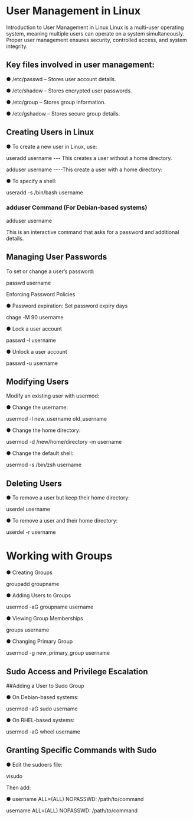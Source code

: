 # User Management in Linux

Introduction to User Management in Linux
Linux is a multi-user operating system, meaning multiple users can operate on a system simultaneously. Proper user management ensures security, controlled access, and system integrity.

## Key files involved in user management:

● /etc/passwd – Stores user account details.

● /etc/shadow – Stores encrypted user passwords.

● /etc/group – Stores group information.

● /etc/gshadow – Stores secure group details.

## Creating Users in Linux

● To create a new user in Linux, use:

useradd username --- This creates a user without a home directory.

adduser username ----This create a user with a home directory:

● To specify a shell:

useradd -s /bin/bash username

### adduser Command (For Debian-based systems)

adduser username

This is an interactive command that asks for a password and additional details.

## Managing User Passwords

To set or change a user’s password:

passwd username

Enforcing Password Policies

● Password expiration: Set password expiry days

chage -M 90 username

● Lock a user account

passwd -l username

● Unlock a user account

passwd -u username


## Modifying Users

Modify an existing user with usermod:

● Change the username:

usermod -l new_username old_username

● Change the home directory:

usermod -d /new/home/directory -m username

● Change the default shell:

usermod -s /bin/zsh username

## Deleting Users

● To remove a user but keep their home directory:

userdel username

● To remove a user and their home directory:

userdel -r username

# Working with Groups

● Creating Groups

groupadd groupname

● Adding Users to Groups

usermod -aG groupname username

● Viewing Group Memberships

groups username

● Changing Primary Group

usermod -g new_primary_group username

## Sudo Access and Privilege Escalation

##Adding a User to Sudo Group

● On Debian-based systems:

usermod -aG sudo username

● On RHEL-based systems:

usermod -aG wheel username

## Granting Specific Commands with Sudo

● Edit the sudoers file:

visudo

Then add:

● username ALL=(ALL) NOPASSWD: /path/to/command



username ALL=(ALL) NOPASSWD: /path/to/command




